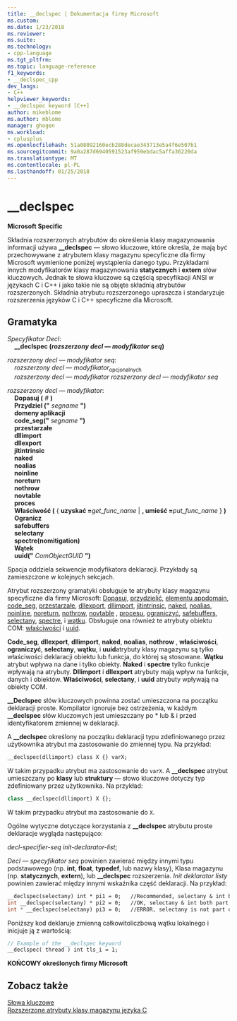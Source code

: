```yaml
---
title: __declspec | Dokumentacja firmy Microsoft
ms.custom: 
ms.date: 1/23/2018
ms.reviewer: 
ms.suite: 
ms.technology:
- cpp-language
ms.tgt_pltfrm: 
ms.topic: language-reference
f1_keywords:
- __declspec_cpp
dev_langs:
- C++
helpviewer_keywords:
- __declspec keyword [C++]
author: mikeblome
ms.author: mblome
manager: ghogen
ms.workload:
- cplusplus
ms.openlocfilehash: 51a08092160ecb288decae343713e5a4f6e507b1
ms.sourcegitcommit: 9a0a287d6940591523af959ebdac5affa36220da
ms.translationtype: MT
ms.contentlocale: pl-PL
ms.lasthandoff: 01/25/2018
---
```

# <a name="declspec"></a>__declspec

**Microsoft Specific**

Składnia rozszerzonych atrybutów do określenia klasy magazynowania informacji używa **__declspec** — słowo kluczowe, które określa, że mają być przechowywane z atrybutem klasy magazynu specyficzne dla firmy Microsoft wymienione poniżej wystąpienia danego typu. Przykładami innych modyfikatorów klasy magazynowania **statycznych** i **extern** słów kluczowych. Jednak te słowa kluczowe są częścią specyfikacji ANSI w językach C i C++ i jako takie nie są objęte składnią atrybutów rozszerzonych. Składnia atrybutu rozszerzonego upraszcza i standaryzuje rozszerzenia języków C i C++ specyficzne dla Microsoft.

## <a name="grammar"></a>Gramatyka

*Specyfikator Decl*:  
&nbsp;&nbsp;&nbsp;&nbsp;**__declspec (***rozszerzony decl — modyfikator seq***)** 

*rozszerzony decl — modyfikator seq*:  
&nbsp;&nbsp;&nbsp;&nbsp;*rozszerzony decl — modyfikator*<sub>opcjonalnych</sub>  
&nbsp;&nbsp;&nbsp;&nbsp;*rozszerzony decl — modyfikator* *rozszerzony decl — modyfikator seq*

*rozszerzony decl — modyfikator*:  
&nbsp;&nbsp;&nbsp;&nbsp;**Dopasuj (**  *#*  **)**  
&nbsp;&nbsp;&nbsp;&nbsp;**Przydziel ("** *segname* **")**  
&nbsp;&nbsp;&nbsp;&nbsp;**domeny aplikacji**  
&nbsp;&nbsp;&nbsp;&nbsp;**code_seg("** *segname* **")**  
&nbsp;&nbsp;&nbsp;&nbsp;**przestarzałe**  
&nbsp;&nbsp;&nbsp;&nbsp;**dllimport**  
&nbsp;&nbsp;&nbsp;&nbsp;**dllexport**  
&nbsp;&nbsp;&nbsp;&nbsp;**jitintrinsic**  
&nbsp;&nbsp;&nbsp;&nbsp;**naked**  
&nbsp;&nbsp;&nbsp;&nbsp;**noalias**  
&nbsp;&nbsp;&nbsp;&nbsp;**noinline**  
&nbsp;&nbsp;&nbsp;&nbsp;**noreturn**  
&nbsp;&nbsp;&nbsp;&nbsp;**nothrow**  
&nbsp;&nbsp;&nbsp;&nbsp;**novtable**  
&nbsp;&nbsp;&nbsp;&nbsp;**proces**  
&nbsp;&nbsp;&nbsp;&nbsp;**Właściwość (** { **uzyskać =**_get_func_name_ &#124; **, umieść =**_put_func_name_ } **)**  
&nbsp;&nbsp;&nbsp;&nbsp;**Ogranicz**  
&nbsp;&nbsp;&nbsp;&nbsp;**safebuffers**  
&nbsp;&nbsp;&nbsp;&nbsp;**selectany**  
&nbsp;&nbsp;&nbsp;&nbsp;**spectre(nomitigation)**  
&nbsp;&nbsp;&nbsp;&nbsp;**Wątek**  
&nbsp;&nbsp;&nbsp;&nbsp;**uuid("** *ComObjectGUID* **")**  

Spacja oddziela sekwencje modyfikatora deklaracji. Przykłady są zamieszczone w kolejnych sekcjach.

Atrybut rozszerzony gramatyki obsługuje te atrybuty klasy magazynu specyficzne dla firmy Microsoft: [Dopasuj](../cpp/align-cpp.md), [przydzielić](../cpp/allocate.md), [elementu appdomain](../cpp/appdomain.md), [code_seg](../cpp/code-seg-declspec.md), [przestarzałe](../cpp/deprecated-cpp.md), [dllexport](../cpp/dllexport-dllimport.md), [dllimport](../cpp/dllexport-dllimport.md), [jitintrinsic](../cpp/jitintrinsic.md), [naked](../cpp/naked-cpp.md), [noalias](../cpp/noalias.md), [noinline](../cpp/noinline.md), [noreturn](../cpp/noreturn.md), [nothrow](../cpp/nothrow-cpp.md), [novtable](../cpp/novtable.md) , [procesu](../cpp/process.md), [ograniczyć](../cpp/restrict.md), [safebuffers](../cpp/safebuffers.md), [selectany](../cpp/selectany.md), [spectre](../cpp/spectre.md), i [wątku](../cpp/thread.md). Obsługuje ona również te atrybuty obiektu COM: [właściwości](../cpp/property-cpp.md) i [uuid](../cpp/uuid-cpp.md).

**Code_seg**, **dllexport**, **dllimport**, **naked**, **noalias**, **nothrow** , **właściwości**, **ograniczyć**, **selectany**, **wątku**, i **uuid**atrybuty klasy magazynu są tylko właściwości deklaracji obiektu lub funkcja, do której są stosowane. **Wątku** atrybut wpływa na dane i tylko obiekty. **Naked** i **spectre** tylko funkcje wpływają na atrybuty. **Dllimport** i **dllexport** atrybuty mają wpływ na funkcje, danych i obiektów. **Właściwości**, **selectany**, i **uuid** atrybuty wpływają na obiekty COM.

**__Declspec** słów kluczowych powinna zostać umieszczona na początku deklaracji proste. Kompilator ignoruje bez ostrzeżenia, w każdym **__declspec** słów kluczowych jest umieszczany po * lub & i przed identyfikatorem zmiennej w deklaracji.

A **__declspec** określony na początku deklaracji typu zdefiniowanego przez użytkownika atrybut ma zastosowanie do zmiennej typu. Na przykład:

```cpp
__declspec(dllimport) class X {} varX;
```

W takim przypadku atrybut ma zastosowanie do `varX`. A **__declspec** atrybut umieszczany po **klasy** lub **struktury** — słowo kluczowe dotyczy typ zdefiniowany przez użytkownika. Na przykład:

```cpp
class __declspec(dllimport) X {};
```

W takim przypadku atrybut ma zastosowanie do `X`.

Ogólne wytyczne dotyczące korzystania z **__declspec** atrybutu proste deklaracje wygląda następująco:

*decl-specifier-seq* *init-declarator-list*;

*Decl — specyfikator seq* powinien zawierać między innymi typu podstawowego (np. **int**, **float**, **typedef**, lub nazwy klasy), Klasa magazynu (np. **statycznych**, **extern**), lub **__declspec** rozszerzenia. *Init deklarator listy* powinien zawierać między innymi wskaźnika część deklaracji. Na przykład:

```cpp
__declspec(selectany) int * pi1 = 0;   //Recommended, selectany & int both part of decl-specifier
int __declspec(selectany) * pi2 = 0;   //OK, selectany & int both part of decl-specifier
int * __declspec(selectany) pi3 = 0;   //ERROR, selectany is not part of a declarator
```

Poniższy kod deklaruje zmienną całkowitoliczbową wątku lokalnego i inicjuje ją z wartością:

```cpp
// Example of the __declspec keyword
__declspec( thread ) int tls_i = 1;
```

**KOŃCOWY określonych firmy Microsoft**

## <a name="see-also"></a>Zobacz także

[Słowa kluczowe](../cpp/keywords-cpp.md)  
[Rozszerzone atrybuty klasy magazynu języka C](../c-language/c-extended-storage-class-attributes.md)  
